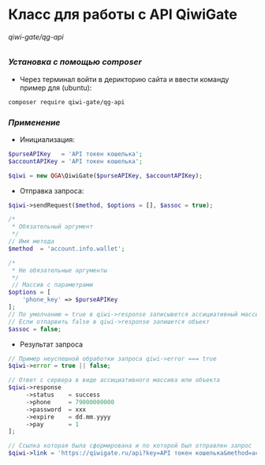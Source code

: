 Класс для работы с API QiwiGate
=====================
###### qiwi-gate/qg-api

### ***Установка с помощью composer***

* Через терминал войти в дерикторию сайта и ввести команду пример для (ubuntu):
```bash
composer require qiwi-gate/qg-api
```

### ***Применение***

* Инициализация:
```php
$purseAPIKey   = 'API токен кошелька';
$accountAPIKey = 'API токен кошелька';

$qiwi = new QGA\QiwiGate($purseAPIKey, $accountAPIKey);
```

* Отправка запроса:
```php
$qiwi->sendRequest($method, $options = [], $assoc = true);

/*
 * Обязательный аргумент
 */ 
// Имя метода
$method  = 'account.info.wallet';

/*
 * Не обязательные аргументы
 */
 // Массив с параметрами 
$options = [                      
    'phone_key' => $purseAPIKey
];
// По умолчанию = true в qiwi->response записывется ассициативный массив
// Если отпарвить false в qiwi->response запишется объект
$assoc = false; 
```

* Результат запроса
```php
// Пример неуспешной обработки запроса qiwi->error === true
$qiwi->error = true || false;

// Ответ с сервера в виде ассициативного массива или объекта
$qiwi->response
     ->status    = success
     ->phone     = 79000000000
     ->password  = xxx
     ->expire    = dd.mm.yyyy
     ->pay       = 1
];

// Ссылка которая была сформирована и по которой был отправлен запрос 
$qiwi->link = 'https://qiwigate.ru/api?key=API токен кошелька&method=account.info.wallet?phone_key=API токен кошелька';
```